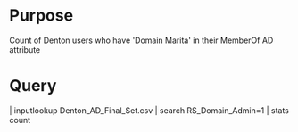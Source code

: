 # Purpose

Count of Denton users who have 'Domain Marita' in their MemberOf AD attribute

# Query

| inputlookup Denton_AD_Final_Set.csv
| search RS_Domain_Admin=1
| stats count
